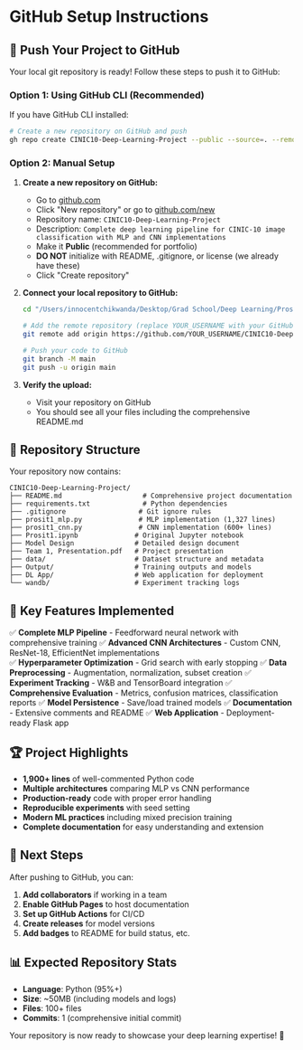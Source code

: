 # GitHub Setup Instructions

## 🚀 Push Your Project to GitHub

Your local git repository is ready! Follow these steps to push it to GitHub:

### Option 1: Using GitHub CLI (Recommended)
If you have GitHub CLI installed:

```bash
# Create a new repository on GitHub and push
gh repo create CINIC10-Deep-Learning-Project --public --source=. --remote=origin --push
```

### Option 2: Manual Setup

1. **Create a new repository on GitHub:**
   - Go to [github.com](https://github.com)
   - Click "New repository" or go to [github.com/new](https://github.com/new)
   - Repository name: `CINIC10-Deep-Learning-Project`
   - Description: `Complete deep learning pipeline for CINIC-10 image classification with MLP and CNN implementations`
   - Make it **Public** (recommended for portfolio)
   - **DO NOT** initialize with README, .gitignore, or license (we already have these)
   - Click "Create repository"

2. **Connect your local repository to GitHub:**
   ```bash
   cd "/Users/innocentchikwanda/Desktop/Grad School/Deep Learning/Prosit1"
   
   # Add the remote repository (replace YOUR_USERNAME with your GitHub username)
   git remote add origin https://github.com/YOUR_USERNAME/CINIC10-Deep-Learning-Project.git
   
   # Push your code to GitHub
   git branch -M main
   git push -u origin main
   ```

3. **Verify the upload:**
   - Visit your repository on GitHub
   - You should see all your files including the comprehensive README.md

## 📁 Repository Structure

Your repository now contains:

```
CINIC10-Deep-Learning-Project/
├── README.md                    # Comprehensive project documentation
├── requirements.txt             # Python dependencies
├── .gitignore                  # Git ignore rules
├── prosit1_mlp.py              # MLP implementation (1,327 lines)
├── prosit1_cnn.py              # CNN implementation (600+ lines)
├── Prosit1.ipynb              # Original Jupyter notebook
├── Model Design               # Detailed design document
├── Team 1, Presentation.pdf   # Project presentation
├── data/                      # Dataset structure and metadata
├── Output/                    # Training outputs and models
├── DL App/                    # Web application for deployment
└── wandb/                     # Experiment tracking logs
```

## 🎯 Key Features Implemented

✅ **Complete MLP Pipeline** - Feedforward neural network with comprehensive training
✅ **Advanced CNN Architectures** - Custom CNN, ResNet-18, EfficientNet implementations  
✅ **Hyperparameter Optimization** - Grid search with early stopping
✅ **Data Preprocessing** - Augmentation, normalization, subset creation
✅ **Experiment Tracking** - W&B and TensorBoard integration
✅ **Comprehensive Evaluation** - Metrics, confusion matrices, classification reports
✅ **Model Persistence** - Save/load trained models
✅ **Documentation** - Extensive comments and README
✅ **Web Application** - Deployment-ready Flask app

## 🏆 Project Highlights

- **1,900+ lines** of well-commented Python code
- **Multiple architectures** comparing MLP vs CNN performance
- **Production-ready** code with proper error handling
- **Reproducible experiments** with seed setting
- **Modern ML practices** including mixed precision training
- **Complete documentation** for easy understanding and extension

## 🔗 Next Steps

After pushing to GitHub, you can:

1. **Add collaborators** if working in a team
2. **Enable GitHub Pages** to host documentation
3. **Set up GitHub Actions** for CI/CD
4. **Create releases** for model versions
5. **Add badges** to README for build status, etc.

## 📊 Expected Repository Stats

- **Language**: Python (95%+)
- **Size**: ~50MB (including models and logs)
- **Files**: 100+ files
- **Commits**: 1 (comprehensive initial commit)

Your repository is now ready to showcase your deep learning expertise! 🎉
